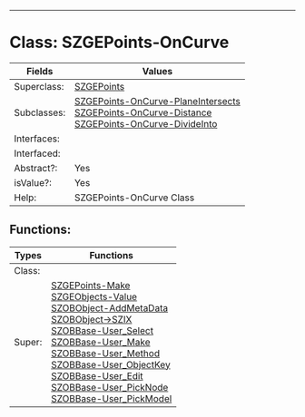 ---------

# Class:	SZGEPoints-OnCurve

| Fields | Values |
| --------- | --------- |
| Superclass: | [SZGEPoints](SZGEPoints.html) |
| Subclasses: | [SZGEPoints-OnCurve-PlaneIntersects](SZGEPoints-OnCurve-PlaneIntersects.html) <br> [SZGEPoints-OnCurve-Distance](SZGEPoints-OnCurve-Distance.html) <br> [SZGEPoints-OnCurve-DivideInto](SZGEPoints-OnCurve-DivideInto.html) |
| Interfaces: |  |
| Interfaced: |  |
| Abstract?: | Yes |
| isValue?: | Yes |
| Help: | SZGEPoints-OnCurve Class |


## Functions:

| Types | Functions |
| --------- | --------- |
| Class: |  |
| Super: | [SZGEPoints-Make](SZGEPoints.html) <br> [SZGEObjects-Value](SZGEObjects.html) <br> [SZOBObject-AddMetaData](SZOBObject.html) <br> [SZOBObject->SZIX](SZOBObject.html) <br> [SZOBBase-User_Select](SZOBBase.html) <br> [SZOBBase-User_Make](SZOBBase.html) <br> [SZOBBase-User_Method](SZOBBase.html) <br> [SZOBBase-User_ObjectKey](SZOBBase.html) <br> [SZOBBase-User_Edit](SZOBBase.html) <br> [SZOBBase-User_PickNode](SZOBBase.html) <br> [SZOBBase-User_PickModel](SZOBBase.html) |


